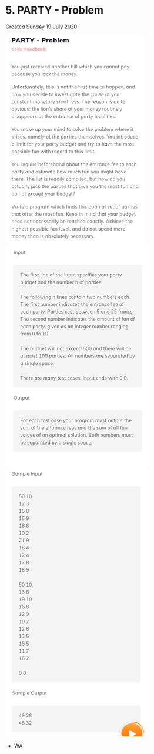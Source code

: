 # 5. PARTY - Problem
Created Sunday 19 July 2020

![](./5._PARTY_-_Problem_-_80/pasted_image.png)![](./5._PARTY_-_Problem_-_80/pasted_image001.png)![](./5._PARTY_-_Problem_-_80/pasted_image002.png)

* WA


